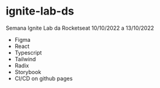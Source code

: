 # ignite-lab-ds
Semana Ignite Lab da Rocketseat 10/10/2022 a 13/10/2022

- Figma
- React
- Typescript
- Tailwind
- Radix
- Storybook
- CI/CD on github pages
